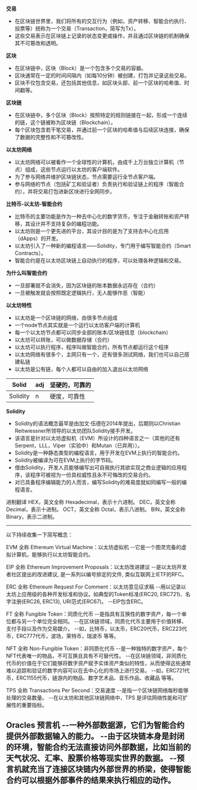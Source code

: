 **交易**
- 在区块链世界里，我们将所有的交互行为（例如，资产转移、智能合约执行、投票等）统称为一个交易（Transaction，简写为Tx）。
- 这些交易表示在区块链上记录的状态变更或操作，并且通过区块链的机制确保其不可篡改和透明。

**区块**
- 在区块链中，区块（Block）是一个包含多个交易的容器。
- 区块通常在一定的时间间隔内（如每10分钟）被创建，打包并记录这些交易。
- 区块不仅包含交易，还包括其他信息，如区块头部、前一个区块的哈希值、时间戳等。

**区块链**
- 在区块链中，多个区块（Block）按照特定的规则链接在一起，形成一个连续的链，这个链被称为区块链（Blockchain）。
- 每个区块包含若干笔交易，并通过前一个区块的哈希值与后续区块连接，确保了数据的完整性和不可篡改性。

**以太坊网络**
- 以太坊网络可以被看作一个全球性的计算机，由成千上万台独立计算机（节点）组成，这些节点运行以太坊的客户端软件。
- 为了参与网络并维护区块链状态，节点需要运行全节点客户端。
- 参与网络的节点（包括矿工和验证者）负责执行和验证链上的程序（智能合约），并将交易打包进新区块进行全网同步。

**比特币-以太坊-智能合约**
- 比特币的主要功能是作为一种去中心化的数字货币，专注于金融转账和资产转移，其设计并不支持复杂的编程功能。
- 以太坊则是一个更先进的平台，其设计目的是为了支持去中心化应用（dApps）的开发。
- 以太坊引入了一种新的编程语言——Solidity，专门用于编写智能合约（Smart Contracts）。
- 智能合约是在以太坊区块链上自动执行的程序，可以处理各种逻辑和交易。

**为什么叫智能合约**
- 一旦部署就不会消失，因为区块链的账本数据永远存在（合约）
- 一旦被触发就会按照既定逻辑执行，无人能够作恶（智能）

**以太坊特性**
- 以太坊是一个区块链的网络，由很多节点组成
- 一个node节点其实就是一个运行以太坊客户端的计算机
- 每一个以太坊节点都可以同步全部的账本/区块链信息（blockchain）
- 以太坊可以转账，可以做数据存储（合约）
- 以太坊可以执行程序，程序叫做智能合约，所有节点都运行这个程序
- 以太坊网络有很多个，主网只有一个，还有很多测试网络，我们也可以自己搭建私链
- 以太坊是公有链，每个人都可以自由的加入退出以太坊网络

| Solid     | adj   | 坚硬的，可靠的 |
| ------    | ------| ------------- |
| Solidity  | n     | 硬度，可靠性   

**Solidity**
- Solidity的语法概念最早是由加文·伍德在2014年提出，后期则以Christian Reitwiessner所领导的以太坊团队Solidity接手开发。
- 该语言是针对以太坊虚拟机（EVM）所设计的四种语言之一（其他的还有Serpent，LLL，Viper（实验中）和Mutan（已弃用））。
- Solidity是一种静态类型的编程语言，用于开发在EVM上执行的智能合约。 
- Solidity被编译为可在EVM上执行的字节码。
- 借由Solidity，开发人员能够编写出可自我执行其欲实现之商业逻辑的应用程序，该程序可被视为一份具权威性且永不可悔改的交易合约。
- 对已具备程序编辑能力的人而言，编写Solidity的难易度就如同编写一般的编程语言。

进制翻译
HEX，英文全称 Hexadecimal，表示十六进制。
DEC，英文全称 Decimal，表示十进制。
OCT，英文全称 Octal，表示八进制。
BIN，英文全称 Binary，表示二进制。

----------------------------------------------------------------------------------------------------------------
以下持续收集一下简写概念：

EVM 全称 Ethereum Virtual Machine：以太坊虚拟机
--它是一个图灵完备的虚拟计算机，能够执行以太坊智能合约。

EIP 全称 Ethereum Improvement Proposals：以太坊改进建议
--是以太坊开发者社区提出的改进建议, 是一系列以编号排定的文件, 类似互联网上IETF的RFC。

ERC 全称 Ethereum Request For Comment：以太坊意见征求稿
--用以记录以太坊上应用级的各种开发标准和协议。如典型的Token标准(ERC20, ERC721)、名字注册(ERC26, ERC13), URI范式(ERC67)。
--EIP包含ERC。

FT 全称 Fungible Token：同质化代币
--是指具有互换性的数字资产，每一个单位都与另一个单位完全相同。
--在区块链领域，同质化代币主要用于价值转移、支付手段以及作为交易媒介。
--如，比特币，以太币，ERC20代币，ERC223代币，ERC777代币，波场，莱特币，瑞波币 等等。

NFT 全称 Non-Fungible Token：非同质化代币
--是一种独特的数字资产，每个NFT代表唯一的物品，不可互换且具有不可替代性。
--在区块链领域，非同质化代币的价值在于它们能够将数字资产赋予实体资产类似的特性，从而使得这些通常难以追踪和验证的数字内容可以在去中心化的市场上进行交易。
--如，ERC721代币，ERC1155代币，链游内的物品、数字艺术品、音乐作品、收藏品 等等。

TPS 全称 Transactions Per Second：交易速度
--是指一个区块链网络每秒能够处理的交易数量。
--在以太坊和其他区块链网络中，TPS 是评估网络性能和可扩展性的重要指标。

Oracles 预言机
--一种外部数据源，它们为智能合约提供外部数据输入的能力。
--由于区块链本身是封闭的环境，智能合约无法直接访问外部数据，比如当前的天气状况、汇率、股票价格等现实世界的数据。
--预言机就充当了连接区块链内外部世界的桥梁，使得智能合约可以根据外部事件的结果来执行相应的动作。
----------------------------------------------------------------------------------------------------------------




